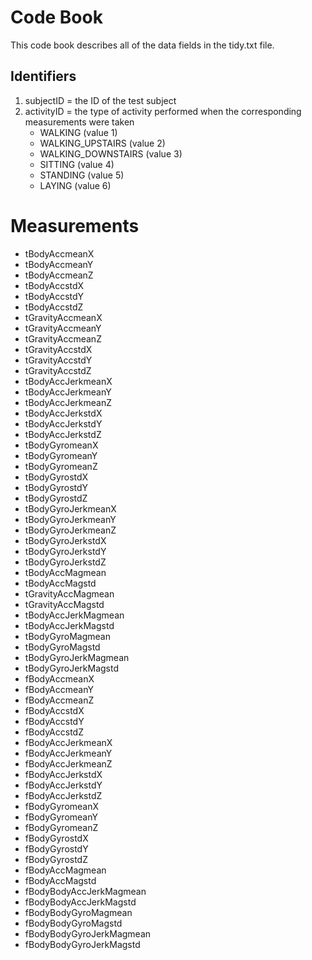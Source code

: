 # Code Book
This code book describes all of the data fields in the tidy.txt file.

## Identifiers
1. subjectID = the ID of the test subject
2. activityID = the type of activity performed when the corresponding measurements were taken
   * WALKING (value 1)
   * WALKING_UPSTAIRS (value 2)
   * WALKING_DOWNSTAIRS (value 3)
   * SITTING (value 4)
   * STANDING (value 5)
   * LAYING (value 6)

# Measurements
* tBodyAccmeanX
* tBodyAccmeanY
* tBodyAccmeanZ
* tBodyAccstdX
* tBodyAccstdY
* tBodyAccstdZ
* tGravityAccmeanX
* tGravityAccmeanY
* tGravityAccmeanZ
* tGravityAccstdX
* tGravityAccstdY
* tGravityAccstdZ
* tBodyAccJerkmeanX
* tBodyAccJerkmeanY
* tBodyAccJerkmeanZ
* tBodyAccJerkstdX
* tBodyAccJerkstdY
* tBodyAccJerkstdZ
* tBodyGyromeanX
* tBodyGyromeanY
* tBodyGyromeanZ
* tBodyGyrostdX
* tBodyGyrostdY
* tBodyGyrostdZ
* tBodyGyroJerkmeanX
* tBodyGyroJerkmeanY
* tBodyGyroJerkmeanZ
* tBodyGyroJerkstdX
* tBodyGyroJerkstdY
* tBodyGyroJerkstdZ
* tBodyAccMagmean
* tBodyAccMagstd
* tGravityAccMagmean
* tGravityAccMagstd
* tBodyAccJerkMagmean
* tBodyAccJerkMagstd
* tBodyGyroMagmean
* tBodyGyroMagstd
* tBodyGyroJerkMagmean
* tBodyGyroJerkMagstd
* fBodyAccmeanX
* fBodyAccmeanY
* fBodyAccmeanZ
* fBodyAccstdX
* fBodyAccstdY
* fBodyAccstdZ
* fBodyAccJerkmeanX
* fBodyAccJerkmeanY
* fBodyAccJerkmeanZ
* fBodyAccJerkstdX
* fBodyAccJerkstdY
* fBodyAccJerkstdZ
* fBodyGyromeanX
* fBodyGyromeanY
* fBodyGyromeanZ
* fBodyGyrostdX
* fBodyGyrostdY
* fBodyGyrostdZ
* fBodyAccMagmean
* fBodyAccMagstd
* fBodyBodyAccJerkMagmean
* fBodyBodyAccJerkMagstd
* fBodyBodyGyroMagmean
* fBodyBodyGyroMagstd
* fBodyBodyGyroJerkMagmean
* fBodyBodyGyroJerkMagstd
